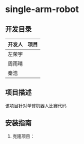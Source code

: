 # single-arm-robot
## 开发目录
| 开发人 | 项目                 |
|--------|----------------------|
| 左荣宇  |  |
| 周雨晴  |  |
| 秦浩  |  |

## 项目描述

该项目针对单臂机器人比赛代码

## 安装指南

1. 克隆项目：
